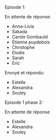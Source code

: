 
Episode 1:

En attente de réponse:
- Anna-Livia
- Sakada
- Carole Gombauld
- Étienne puydebois
- Christophe
- Elodie
- Sarah
- Eric

Envoyé et répondu:
- Estelle
- Alexandra
- Souley


Episode 1 phase 2:

En attente de réponse
- Estelle
- Alexandra
- Souley
